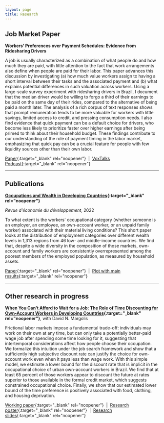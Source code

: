 ```yaml
---
layout: page
title: Research
---
```


## Job Market Paper

**Workers' Preferences over Payment Schedules: Evidence from Ridesharing Drivers**

A job is usually characterized as a combination of what people do and how much they are paid, with little attention to the fact that work arrangements also define when people are paid for their labor. This paper advances this discussion by investigating (a) how much value workers assign to having a short interval between their tasks and the associated payment and (b) what explains potential differences in such valuation across workers. Using a large-scale survey experiment with ridesharing drivers in Brazil, I document that the median driver would be willing to forgo a third of their earnings to be paid on the same day of their rides, compared to the alternative of being paid a month later. The analysis of a rich corpus of text responses shows that prompt remuneration tends to be more valuable for workers with little savings, limited access to credit, and pressing consumption needs. I also find evidence that quick payment can be a default choice for drivers, who become less likely to prioritize faster over higher earnings after being primed to think about their household budget. These findings contribute to our understanding of the role of payment timing in the labor market, emphasizing that quick pay can be a crucial feature for people with few liquidity sources other than their own labor.

[Paper](https://thiagoscarelli.github.io/assets/pdfs/scarelli_brazil_drivers_paper.pdf){:target="_blank" rel="noopener"} &nbsp;\|&nbsp; [VoxTalks Podcast](https://cepr.org/multimedia/next-generation-research){:target="_blank" rel="noopener"}

---

## Publications

**[Occupations and Wealth in Developing Countries](https://doi.org/10.3917/edd.362.0127){:target="_blank" rel="noopener"}** 

*Revue d'économie du développement*, 2022

To what extent is the workers' occupational category (whether someone is an employer, an employee, an own-account worker, or an unpaid family worker) associated with their material living conditions? This short paper looks at the distribution of employment categories over different wealth levels in 1,313 regions from 46 low- and middle-income countries. We find that, despite a wide diversity in the composition of those markets, own-account and family workers are consistently overrepresented among the poorest members of the employed population, as measured by household assets.

[Paper](https://thiagoscarelli.github.io/assets/pdfs/scarelli_occupations_wealth_revue_economie_developpement_2022.pdf){:target="_blank" rel="noopener"} &nbsp;\|&nbsp; [Plot with main results](https://thiagoscarelli.github.io/assets/images/oaw_poverty_plot.png){:target="_blank" rel="noopener"}

---

## Other research in progress

**[When You Can’t Afford to Wait for a Job: The Role of Time Discounting for Own-Account Workers in Developing Countries](https://econpapers.repec.org/paper/izaizadps/dp15926.htm){:target="_blank" rel="noopener"}**, with David N. Margolis

Frictional labor markets impose a fundamental trade-off: individuals may work on their own at any time, but can only take a potentially better-paid wage job after spending some time looking for it, suggesting that intertemporal considerations affect how people choose their occupation. We formalize this intuition under the job search framework and show that a sufficiently high subjective discount rate can justify the choice for own-account work even when it pays less than wage work. With this simple model, we estimate a lower bound for the discount rate that is implicit in the occupational choice of urban own-account workers in Brazil. We find that at least 65 percent of those workers appear to discount the future at rates superior to those available in the formal credit market, which suggests constrained occupational choice. Finally, we show that our estimated lower bound of the time preference is positively associated with food, clothing, and housing deprivation.

[Working paper](https://thiagoscarelli.github.io/assets/pdfs/scarelli_margolis_oaw_iza_2023.pdf){:target="_blank" rel="noopener"} &nbsp;\|&nbsp; [Research poster](https://thiagoscarelli.github.io/assets/pdfs/scarelli_margolis_oaw_poster_eale_2022.pdf){:target="_blank" rel="noopener"} &nbsp;\|&nbsp; [Research slides](https://thiagoscarelli.github.io/assets/pdfs/scarelli_margolis_oaw_slides_sole_2022.pdf){:target="_blank" rel="noopener"} 
